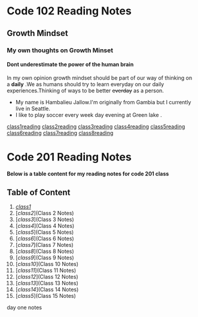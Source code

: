 # Code 102 Reading Notes
## Growth Mindset
### My own thoughts on Growth Minset
#### Dont underestimate the power of the human brain
In my own opinion growth mindset should be part of our way of thinking on a **daily** .We as humans should try to learn everyday on our daily experiences.Thinking of ways to be better ~~everday~~ as a person.
- My name is Hambalieu Jallow.I'm originally from Gambia but I currently live in Seattle.
- I like to play soccer every week day  evening at Green lake .

[class1reading](https://hambalieu.github.io/reading-notes/class1reading) 
[class2reading](https://hambalieu.github.io/reading-notes/class2reading)
[class3reading](https://hambalieu.github.io/reading-notes/class3reading)
[class4reading](https://hambalieu.github.io/reading-notes/class4reading)
[class5reading](https://hambalieu.github.io/reading-notes/class5reading)
[class6reading](https://hambalieu.github.io/reading-notes/class6reading)
[class7reading](https://hambalieu.github.io/reading-notes/class7reading)
[class8reading](https://hambalieu.github.io/reading-notes/class8reading)




# Code 201 Reading Notes

**Below is a table content for my reading notes for code 201 class**

## Table of Content 
1. [*class1*](https://github.com/Hambalieu/reading-notes/blob/main/class-01.md)
2. [*class2*](Class 2 Notes)
3. [*class3*](Class 3 Notes)
4. [*class4*](Class 4 Notes)
5. [*class5*](Class 5 Notes)
6. [*class6*](Class 6 Notes)
7. [*class7*](Class 7 Notes)
8. [*class8*](Class 8 Notes)
9. [*class9*](Class 9 Notes)
10. [*class10*](Class 10 Notes)
11. [*class11*](Class 11 Notes)
12. [*class12*](Class 12 Notes)
13. [*class13*](Class 13 Notes)
14. [*class14*](Class 14 Notes)
15. [*class5*](Class 15 Notes)

day one notes
